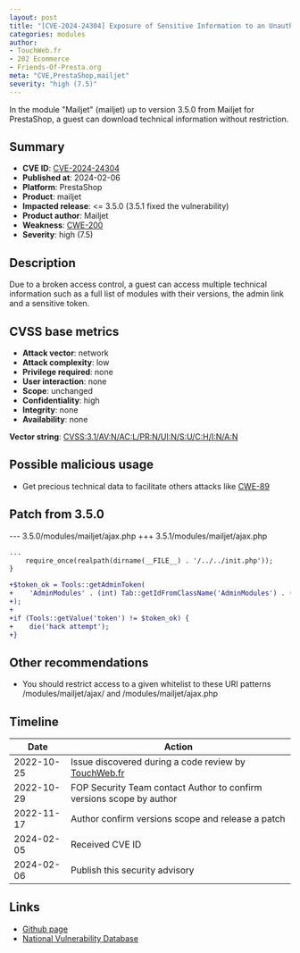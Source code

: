 ```yaml
---
layout: post
title: "[CVE-2024-24304] Exposure of Sensitive Information to an Unauthorized Actor in Mailjet module for PrestaShop"
categories: modules
author:
- TouchWeb.fr
- 202 Ecommerce
- Friends-Of-Presta.org
meta: "CVE,PrestaShop,mailjet"
severity: "high (7.5)"
---
```


In the module "Mailjet" (mailjet) up to version 3.5.0 from Mailjet for PrestaShop, a guest can download technical information without restriction.

## Summary

* **CVE ID**: [CVE-2024-24304](https://cve.mitre.org/cgi-bin/cvename.cgi?name=CVE-2024-24304)
* **Published at**: 2024-02-06
* **Platform**: PrestaShop
* **Product**: mailjet
* **Impacted release**: <= 3.5.0 (3.5.1 fixed the vulnerability)
* **Product author**: Mailjet
* **Weakness**: [CWE-200](https://cwe.mitre.org/data/definitions/200.html)
* **Severity**: high (7.5)

## Description

Due to a broken access control, a guest can access multiple technical information such as a full list of modules with their versions, the admin link and a sensitive token.


## CVSS base metrics

* **Attack vector**: network
* **Attack complexity**: low
* **Privilege required**: none
* **User interaction**: none
* **Scope**: unchanged
* **Confidentiality**: high
* **Integrity**: none
* **Availability**: none

**Vector string**: [CVSS:3.1/AV:N/AC:L/PR:N/UI:N/S:U/C:H/I:N/A:N](https://nvd.nist.gov/vuln-metrics/cvss/v3-calculator?vector=AV:N/AC:L/PR:N/UI:N/S:U/C:H/I:N/A:N)

## Possible malicious usage

* Get precious technical data to facilitate others attacks like [CWE-89](https://cwe.mitre.org/data/definitions/89.html)

## Patch from 3.5.0

--- 3.5.0/modules/mailjet/ajax.php
+++ 3.5.1/modules/mailjet/ajax.php
```diff
...
    require_once(realpath(dirname(__FILE__) . '/../../init.php'));
}

+$token_ok = Tools::getAdminToken(
+    'AdminModules' . (int) Tab::getIdFromClassName('AdminModules') . (int) Tools::getValue('id_employee')
+);
+
+if (Tools::getValue('token') != $token_ok) {
+    die('hack attempt');
+}
```

## Other recommendations

* You should restrict access to a given whitelist to these URI patterns /modules/mailjet/ajax/ and /modules/mailjet/ajax.php

## Timeline

| Date | Action |
|--|--|
| 2022-10-25 | Issue discovered during a code review by [TouchWeb.fr](https://www.touchweb.fr) |
| 2022-10-29 | FOP Security Team contact Author to confirm versions scope by author |
| 2022-11-17 | Author confirm versions scope and release a patch |
| 2024-02-05 | Received CVE ID |
| 2024-02-06 | Publish this security advisory |

## Links

* [Github page](https://github.com/mailjet/prestashop-mailjet-plugin-apiv3/releases/tag/v3.5.1)
* [National Vulnerability Database](https://nvd.nist.gov/vuln/detail/CVE-2024-24304)
